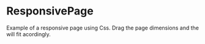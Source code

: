 # ResponsivePage
Example of a responsive page using Css. Drag the page dimensions and the will fit acordingly. 
